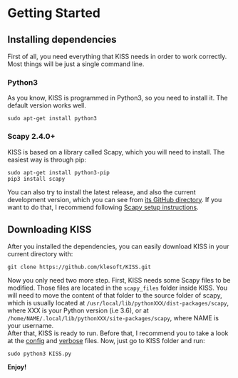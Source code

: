 # Getting Started

## Installing dependencies
First of all, you need everything that KISS needs in order to work correctly. Most things will be just a single command line.
### Python3
As you know, KISS is programmed in Python3, so you need to install it. The default version works well.
```
sudo apt-get install python3
```

### Scapy 2.4.0+
KISS is based on a library called Scapy, which you will need to install. The easiest way is through pip:
```
sudo apt-get install python3-pip
pip3 install scapy
```
You can also try to install the latest release, and also the current development version, which you can see from [its GitHub directory](https://github.com/secdev/scapy).
If you want to do that, I recommend following [Scapy setup instructions](https://scapy.readthedocs.io/en/latest/installation.html#installing-scapy-v2-x).


## Downloading KISS
After you installed the dependencies, you can easily download KISS in your current directory with:
```
git clone https://github.com/klesoft/KISS.git
```
Now you only need two more step. First, KISS needs some Scapy files to be modified. Those files are located in the `scapy_files` folder inside KISS. You will need to move the content of that folder to the source folder of scapy, which is usually located at `/usr/local/lib/pythonXXX/dist-packages/scapy`, where XXX is your Python version (i.e 3.6), or at `/home/NAME/.local/lib/pythonXXX/site-packages/scapy`, where NAME is your username.
<br>
After that, KISS is ready to run. Before that, I recommend you to take a look at the [config](https://klesoft.github.io/KISS/pages/config) and [verbose](https://klesoft.github.io/KISS/pages/verbose) files. Now, just go to KISS folder and run:
```
sudo python3 KISS.py
```
**Enjoy!**
